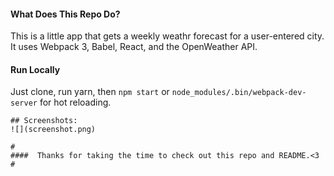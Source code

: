 #### What Does This Repo Do?
This is a little app that gets a weekly weathr forecast for a user-entered city. It uses Webpack 3, Babel, React, and the OpenWeather API.

#### Run Locally
Just clone, run yarn, then `npm start` or `node_modules/.bin/webpack-dev-server` for hot reloading.

```
## Screenshots:
![](screenshot.png)

#
####  Thanks for taking the time to check out this repo and README.<3
#